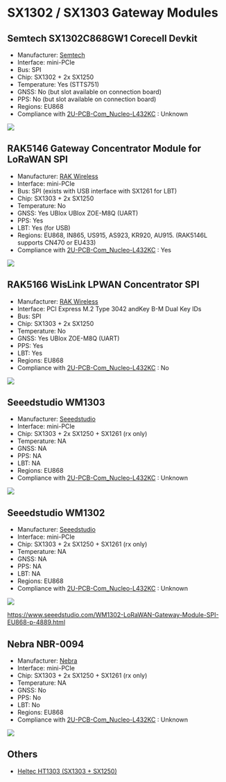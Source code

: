 # SX1302 / SX1303 Gateway Modules


##  Semtech SX1302C868GW1 Corecell Devkit

* Manufacturer: [Semtech](https://www.semtech.fr/products/wireless-rf/lora-core/sx1302cssxxxgw1)
* Interface: mini-PCIe
* Bus: SPI
* Chip: SX1302 + 2x SX1250
* Temperature: Yes (STTS751)
* GNSS: No (but slot available on connection board)
* PPS: No (but slot available on connection board)
* Regions: EU868
* Compliance with [2U-PCB-Com_Nucleo-L432KC](../2U-PCB-Com_Nucleo-L432KC) : Unknown

![](images/sx1302cssxxxgw1-pinout.jpg)


## RAK5146 Gateway Concentrator Module for LoRaWAN SPI

* Manufacturer: [RAK Wireless](https://store.rakwireless.com/products/wislink-concentrator-module-sx1303-rak5146-lorawan?srsltid=AfmBOorAl43FJtvq0f6k6GQTX6-MeB1SWc8eSZecXvENYsJIkCYQmvOO&variant=39667784908998)
* Interface: mini-PCIe
* Bus: SPI (exists with USB interface with SX1261 for LBT)
* Chip: SX1303 + 2x SX1250
* Temperature: No
* GNSS: Yes UBlox UBlox ZOE-M8Q (UART)
* PPS: Yes
* LBT: Yes (for USB)
* Regions: EU868, IN865, US915, AS923, KR920, AU915. (RAK5146L supports CN470 or EU433)
* Compliance with [2U-PCB-Com_Nucleo-L432KC](../2U-PCB-Com_Nucleo-L432KC) : Yes

![](images/rak5146-pinout.png)

## RAK5166 WisLink LPWAN Concentrator SPI

* Manufacturer: [RAK Wireless](https://docs.rakwireless.com/product-categories/wislink/rak5166/overview)
* Interface: PCI Express M.2 Type 3042 andKey B-M Dual Key IDs
* Bus: SPI
* Chip: SX1303 + 2x SX1250
* Temperature: No
* GNSS: Yes UBlox ZOE-M8Q (UART)
* PPS: Yes
* LBT: Yes
* Regions: EU868
* Compliance with [2U-PCB-Com_Nucleo-L432KC](../2U-PCB-Com_Nucleo-L432KC) : No

![](images/rak5166-pinout.png)

## Seeedstudio WM1303

* Manufacturer: [Seeedstudio]()
* Interface: mini-PCIe
* Chip: SX1303 + 2x SX1250 + SX1261 (rx only)
* Temperature: NA
* GNSS: NA
* PPS: NA
* LBT: NA
* Regions: EU868
* Compliance with [2U-PCB-Com_Nucleo-L432KC](../2U-PCB-Com_Nucleo-L432KC) : Unknown

![](images/wm1303-pinout.png)

## Seeedstudio WM1302

* Manufacturer: [Seeedstudio]()
* Interface: mini-PCIe
* Chip: SX1303 + 2x SX1250 + SX1261 (rx only)
* Temperature: NA
* GNSS: NA
* PPS: NA
* LBT: NA
* Regions: EU868
* Compliance with [2U-PCB-Com_Nucleo-L432KC](../2U-PCB-Com_Nucleo-L432KC) : Unknown

![](images/wm1302-pinout.jpg)

https://www.seeedstudio.com/WM1302-LoRaWAN-Gateway-Module-SPI-EU868-p-4889.html


## Nebra NBR-0094

* Manufacturer: [Nebra](https://support.nebra.com/support/solutions/articles/24000078841-nebra-sx1302-3-concentrator-module)
* Interface: mini-PCIe
* Chip: SX1303 + 2x SX1250 + SX1261 (rx only)
* Temperature: NA
* GNSS: No
* PPS: No
* LBT: No
* Regions: EU868
* Compliance with [2U-PCB-Com_Nucleo-L432KC](../2U-PCB-Com_Nucleo-L432KC) : Unknown

![](images/nbr0094-pinout.jpg)


## Others
* [Heltec HT1303 (SX1303 + SX1250)](https://fr.aliexpress.com/item/1005005491946799.html)